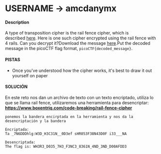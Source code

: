 # USERNAME -> amcdanymx


#### Description

A type of transposition cipher is the rail fence cipher, which is described [here](https://en.wikipedia.org/wiki/Rail_fence_cipher). Here is one such cipher encrypted using the rail fence with 4 rails. Can you decrypt it?Download the message [here](https://artifacts.picoctf.net/c/274/message.txt).Put the decoded message in the picoCTF flag format, `picoCTF{decoded_message}`.


#### PISTAS
- Once you've understood how the cipher works, it's best to draw it out yourself on paper


#### SOLUCIÓN
En este reto nos dan un archivo de texto con un texto encriptado, utiliza lo que se llama rail fence, utilizaremos una herramienta para desencriptar:
**https://www.boxentriq.com/code-breaking/rail-fence-cipher**

```
ponemos la bandera encirptada en la herramienta y nos da la desencriptación y la bandera

Encriptada:
Ta _7N6DDDhlg:W3D_H3C31N__0D3ef sHR053F38N43D0F i33___NA

Desencriptada:
The flag is: WH3R3_D035_7H3_F3NC3_8361N_4ND_3ND_D00AFDD3
```

